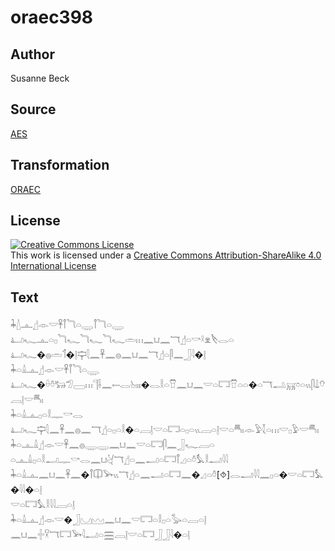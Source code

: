 # oraec398

## Author

Susanne Beck

## Source

[AES](https://github.com/simondschweitzer/aes)

## Transformation

[ORAEC](https://oraec.github.io/)

## License

<a rel="license" href="http://creativecommons.org/licenses/by-sa/4.0/"><img alt="Creative Commons License" style="border-width:0" src="https://i.creativecommons.org/l/by-sa/4.0/88x31.png" /></a><br />This work is licensed under a <a rel="license" href="http://creativecommons.org/licenses/by-sa/4.0/">Creative Commons Attribution-ShareAlike 4.0 International License</a>

## Text

𓇓𓇮𓊵𓊨𓁹𓎟𓋹𓋾𓆓𓏏𓇾𓋾𓆓𓏏𓇾<br>
𓂞𓆑𓊵𓏏𓊪𓆓𓆑𓆓𓆑𓆓𓆑𓏛𓏥𓈖𓂓𓈖𓄓𓊨𓏏𓎡𓍲𓁷𓌸𓂋𓏏<br>
𓂞𓆑�𓐍𓏛𓄊�𓊤𓊡𓇛𓈖𓋹𓈖𓐍𓈖𓂓𓈖𓄓𓊨𓏏𓋴𓈖𓃀𓇋�𓊤<br>
𓇓𓏏𓏙𓊵𓊨𓁹𓎟𓋹𓋾𓆓𓏏𓇾<br>
𓂞𓆑�𓏐𓏊𓃒𓅿𓈀𓏥𓊹𓌢𓈖𓍿𓂋𓊸𓏤𓏤𓏤�𓂋𓎛𓏏𓎯𓈖𓂓𓈖𓎟𓏏𓉐𓎯𓏏𓏏�𓏏𓄓𓂢𓄚𓏌𓏏𓏭𓋴𓍑𓄣𓐙𓊤𓎟𓄪𓏤<br>
𓇓𓏏𓏙𓊵𓊪𓏏𓎛𓊃𓎡𓂋<br>
𓂞𓆑𓊡𓇛𓈖𓋹𓈖𓐍𓈖𓄓𓊨𓏏𓊪𓏏𓎛�𓏏𓐙𓊤𓎟𓏏𓉐𓏏𓊪𓏏𓏭𓐙𓏏𓊤𓎟𓏏𓄪𓏤𓁹𓅱𓇜𓏏𓏥𓎟𓊪𓅱𓎟𓄪𓏤<br>
𓇓𓏏𓊵𓏙𓊨𓁹𓎟𓋹𓈖𓐍𓇾𓇾𓈖𓂓𓈖𓎟𓏏𓉐𓋴𓈖𓃀𓆑𓐙𓏏<br>
𓏏𓊵𓏙𓊪𓏏𓎛𓂝𓊃𓎡𓂋𓈖𓂓𓋔𓄓𓊨𓏏𓈖𓂝𓏏𓉐𓋾𓈎𓏏𓏊𓅘𓎛𓂝𓇋𓇋<br>
𓇓𓏏𓏙𓊵𓈖𓂓𓈖𓋹𓈖�𓋾𓎳𓅨𓏭𓄓𓊨𓏏𓈖𓂝𓏏𓉐𓈖�𓈎𓏏𓏊[⯑]𓂋𓂝𓇋𓇋𓈖𓊪𓏏�𓎟𓏏𓉐𓅘�𓇋𓇋�𓏏𓊤<br>
𓎟𓏏𓉐𓅘𓎛𓇋𓇋𓐙𓏏𓊤<br>
𓇓𓏏𓏙𓊵𓊨𓁹𓎟�𓃀𓈋𓈉𓈖𓂓𓈖𓎟𓉐𓏏𓎛𓊪𓏏𓅭𓏏𓐙𓏏𓊤<br>
𓈖𓂓𓈖𓏶𓎃𓄓𓉐𓅨𓇋𓂝𓏏𓈗𓐙𓊤𓎟𓏏𓉐𓃀𓃀𓇋�𓏏𓊤<br>
